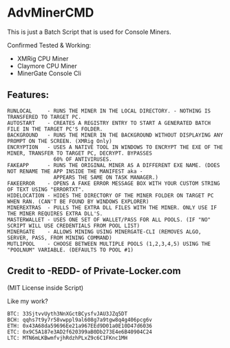 # AdvMinerCMD
This is just a Batch Script that is used for Console Miners.

Confirmed Tested & Working:
  - XMRig CPU Miner
  - Claymore CPU Miner
  - MinerGate Console Cli

## Features:
```
RUNLOCAL     - RUNS THE MINER IN THE LOCAL DIRECTORY. - NOTHING IS TRANSFERED TO TARGET PC.
AUTOSTART    - CREATES A REGISTRY ENTRY TO START A GENERATED BATCH FILE IN THE TARGET PC'S FOLDER.
BACKGROUND   - RUNS THE MINER IN THE BACKGROUND WITHOUT DISPLAYING ANY PROMPT ON THE SCREEN. (XMRig Only)
ENCRYPTION   - USES A NATIVE TOOL IN WINDOWS TO ENCRYPT THE EXE OF THE MINER, TRANSFER TO TARGET PC, DECRYPT. BYPASSES
               60% OF ANTIVIRUSES.
FAKEAPP      - RUNS THE ORIGINAL MINER AS A DIFFERENT EXE NAME. (DOES NOT RENAME THE APP INSIDE THE MANIFEST aka -
               APPEARS THE SAME ON TASK MANAGER.)
FAKEERROR    - OPENS A FAKE ERROR MESSAGE BOX WITH YOUR CUSTOM STRING OF TEXT USING "ERRORTXT".
HIDELOCATION - HIDES THE DIRECTORY OF THE MINER FOLDER ON TARGET PC WHEN RAN. (CAN'T BE FOUND BY WINDOWS EXPLORER)
MINEREXTRAS  - PULLS THE EXTRA DLL FILES WITH THE MINER. ONLY USE IF THE MINER REQUIRES EXTRA DLL'S.
MASTERWALLET - USES ONE SET OF WALLET/PASS FOR ALL POOLS. (IF "NO" SCRIPT WILL USE CREDENTIALS FROM POOL LIST)
MINERGATE    - ALLOWS MINING USING MINERGATE-CLI (REMOVES ALGO, SERVER, PASS, FROM MINING COMMAND)
MUTLIPOOL    - CHOOSE BETWEEN MULTIPLE POOLS (1,2,3,4,5) USING THE "POOLNUM" VARIABLE. (DEFAULTS TO POOL #1)
```

## Credit to -REDD- of Private-Locker.com
(MIT License inside Script)

Like my work?
```
BTC: 33SjtvvUyth3NnXGctBCysfvJAU3JZq5DT  
BCH: qqhs7t9y7r58vwppl9al608g7a9tgw8q4g406pcg6v  
ETH: 0x43A68da59696Ee21a967EEd9D01a0E10D47d6036  
ETC: 0x9C5A187e3AD2f620399aB0Db273E4e6B40904C24  
LTC: MTN6mLKBwmfvjhRdzhPLxZ9c6C1FKnc1MH  
```
